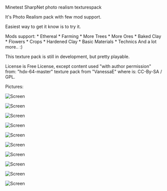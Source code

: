 Minetest SharpNet photo realism texturespack

It's Photo Realism pack with few mod support.

Easiest way to get it know is to try it.

Mods support: * Ethereal * Farming * More Trees * More Ores * Baked Clay * Flowers * Crops * Hardened Clay * Basic Materials * Technics And a lot more.. :)

This texture pack is still in development, but pretty playable.

License is Free License, except content used "with author permission" from: "hdx-64-master" texture pack from "VanessaE" where is: CC-By-SA / GPL.

Pictures:

![Screen](https://user-images.githubusercontent.com/3375029/104094813-8d58a880-5293-11eb-9a3b-19c549a2805c.jpg?raw=true)

![Screen](https://user-images.githubusercontent.com/3375029/104094815-8e89d580-5293-11eb-9577-1bad2b370a14.jpg?raw=true)

![Screen](https://user-images.githubusercontent.com/3375029/104094816-8fbb0280-5293-11eb-8366-c93d663a1fed.jpg?raw=true)

![Screen](https://user-images.githubusercontent.com/3375029/104094817-90ec2f80-5293-11eb-9c30-028632b8770d.jpg?raw=true)

![Screen](https://user-images.githubusercontent.com/3375029/104094818-9184c600-5293-11eb-8508-f2b7cfad0622.jpg?raw=true)

![Screen](https://user-images.githubusercontent.com/3375029/104094821-921d5c80-5293-11eb-96fb-4af0a632c13e.jpg?raw=true)

![Screen](https://user-images.githubusercontent.com/3375029/104094823-934e8980-5293-11eb-867d-c5934d804b29.jpg?raw=true)

![Screen](https://user-images.githubusercontent.com/3375029/104094824-93e72000-5293-11eb-8430-14ba46061027.jpg?raw=true)

![Screen](https://user-images.githubusercontent.com/3375029/104094826-947fb680-5293-11eb-9b94-295e4e51c771.jpg?raw=true)

![Screen](https://user-images.githubusercontent.com/3375029/104094827-95b0e380-5293-11eb-9897-7c02e01fb1d0.jpg?raw=true)
